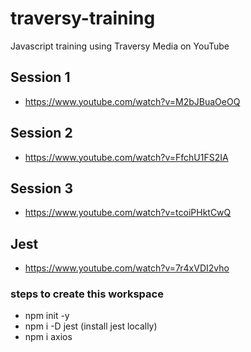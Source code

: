 # traversy-training
Javascript training using Traversy Media on YouTube

## Session 1 
 - https://www.youtube.com/watch?v=M2bJBuaOeOQ
## Session 2 
 - https://www.youtube.com/watch?v=FfchU1FS2IA
## Session 3 
 - https://www.youtube.com/watch?v=tcoiPHktCwQ
## Jest 
 - https://www.youtube.com/watch?v=7r4xVDI2vho


### steps to create this workspace

- npm init -y
- npm i -D jest (install jest locally)
- npm i axios
